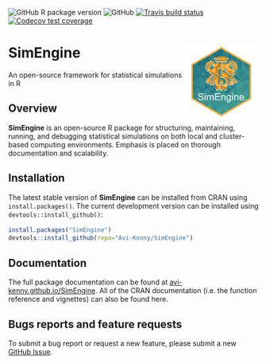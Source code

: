 <!-- badges: start -->
  ![GitHub R package version](https://img.shields.io/github/r-package/v/Avi-Kenny/simba)
  ![GitHub](https://img.shields.io/github/license/Avi-Kenny/simba)
  [![Travis build status](https://travis-ci.com/Avi-Kenny/simba.svg?branch=master)](https://travis-ci.com/Avi-Kenny/simba)
  [![Codecov test coverage](https://codecov.io/gh/Avi-Kenny/simba/branch/master/graph/badge.svg)](https://codecov.io/gh/Avi-Kenny/simba?branch=master)
<!-- badges: end -->


# SimEngine <img src='man/figures/logo.png' align="right" height="150" />

An open-source framework for statistical simulations in R

## Overview

**SimEngine** is an open-source R package for structuring, maintaining, running, and debugging statistical simulations on both local and cluster-based computing environments. Emphasis is placed on thorough documentation and scalability.

## Installation

The latest stable version of **SimEngine** can be installed from CRAN using `install.packages()`. The current development version can be installed using `devtools::install_github()`:

```R
install.packages("SimEngine")
devtools::install_github(repo="Avi-Kenny/SimEngine")
```

## Documentation

The full package documentation can be found at [avi-kenny.github.io/SimEngine](https://avi-kenny.github.io/SimEngine). All of the CRAN documentation (i.e. the function reference and vignettes) can also be found here.

## Bugs reports and feature requests

To submit a bug report or request a new feature, please submit a new [GitHub Issue](https://github.com/Avi-Kenny/SimEngine/issues).
